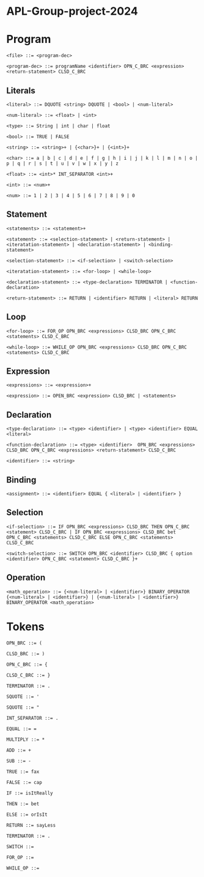 # APL-Group-project-2024

# Program

    <file> ::= <program-dec>
    
    <program-dec> ::= programName <identifier> OPN_C_BRC <expression> <return-statement> CLSD_C_BRC

## Literals

    <literal> ::= DQUOTE <string> DQUOTE | <bool> | <num-literal>

    <num-literal> ::= <float> | <int>
    
    <type> ::= String | int | char | float

    <bool> ::= TRUE | FALSE    
    
    <string> ::= <string>+ | {<char>}+ | {<int>}+ 
    
    <char> ::= a | b | c | d | e | f | g | h | i | j | k | l | m | n | o | p | q | r | s | t | u | v | w | x | y | z
    
    <float> ::= <int>* INT_SEPARATOR <int>+
    
    <int> ::= <num>+
    
    <num> ::= 1 | 2 | 3 | 4 | 5 | 6 | 7 | 8 | 9 | 0
    
## Statement

    <statements> ::= <statement>+

    <statement> ::= <selection-statement> | <return-statement> | <iteratation-statement> | <declaration-statement> | <binding-statement>
    
    <selection-statement> ::= <if-selection> | <switch-selection>
    
    <iteratation-statement> ::= <for-loop> | <while-loop>

    <declaration-statement> ::= <type-declaration> TERMINATOR | <function-declaration>
    
    <return-statement> ::= RETURN | <identifier> RETURN | <literal> RETURN

## Loop

    <for-loop> ::= FOR_OP OPN_BRC <expressions> CLSD_BRC OPN_C_BRC <statements> CLSD_C_BRC

    <while-loop> ::= WHILE_OP OPN_BRC <expressions> CLSD_BRC OPN_C_BRC <statements> CLSD_C_BRC

## Expression

    <expressions> ::= <expression>+

    <expression> ::= OPEN_BRC <expression> CLSD_BRC | <statements>
    
## Declaration
    
    <type-declaration> ::= <type> <identifier> | <type> <identifier> EQUAL <literal>
    
    <function-declaration> ::= <type> <identifier>  OPN_BRC <expressions> CLSD_BRC OPN_C_BRC <expressions> <return-statement> CLSD_C_BRC

    <identifier> ::= <string>

## Binding

    <assignment> ::= <identifier> EQUAL { <literal> | <identifier> }

## Selection
    
    <if-selection> ::= IF OPN_BRC <expressions> CLSD_BRC THEN OPN_C_BRC <statement> CLSD_C_BRC | IF OPN_BRC <expressions> CLSD_BRC bet OPN_C_BRC <statements> CLSD_C_BRC ELSE OPN_C_BRC <statements> CLSD_C_BRC

    <switch-selection> ::= SWITCH OPN_BRC <identifier> CLSD_BRC { option <identifier> OPN_C_BRC <statement> CLSD_C_BRC }+

## Operation

    <math_operation> ::= {<num-literal> | <identifier>} BINARY_OPERATOR {<num-literal> | <identifier>} | {<num-literal> | <identifier>} BINARY_OPERATOR <math_operation>

# Tokens
    
    OPN_BRC ::= (
    
    CLSD_BRC ::= )
    
    OPN_C_BRC ::= {
    
    CLSD_C_BRC ::= }
    
    TERMINATOR ::= .
    
    SQUOTE ::= '
    
    SQUOTE ::= "
    
    INT_SEPARATOR ::= .
    
    EQUAL ::= =
    
    MULTIPLY ::= *
    
    ADD ::= +
    
    SUB ::= -
    
    TRUE ::= fax
    
    FALSE ::= cap
    
    IF ::= isItReally
    
    THEN ::= bet
    
    ELSE ::= orIsIt
    
    RETURN ::= sayLess
    
    TERMINATOR ::= . 

    SWITCH ::=

    FOR_OP ::=

    WHILE_OP ::=
